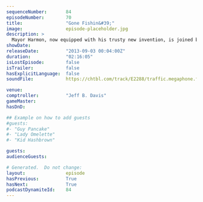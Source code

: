 ```yaml
---
sequenceNumber:       84
episodeNumber:        70
title:                "Gone Fishin&#39;"
image:                episode-placeholder.jpg
description: >
  Mayor Harmon, now equipped with his trusty new invention, is joined by Johnny Pemberton to break down prank phone calls. Afterwards a visit from "The Tumor Lady" and then later on, the topic of fishing for compliments becomes a major issue for everyone...
showDate:             
releaseDate:          "2013-09-03 00:04:00Z"
duration:             "02:16:05"
isLostEpisode:        false
isTrailer:            false
hasExplicitLanguage:  false
soundFile:            https://chtbl.com/track/E2288/traffic.megaphone.fm/STA4912930871.mp3?updated=1560295082

venue:                
comptroller:          "Jeff B. Davis"
gameMaster:           
hasDnD:               

## Example on how to add guests
#guests:
#- "Guy Pancake"
#- "Lady Omelette"
#- "Kid Hashbrown"

guests:
audienceGuests:

# Generated.  Do not change:
layout:               episode
hasPrevious:          True
hasNext:              True
podcastDynamiteId:    84
---
```

